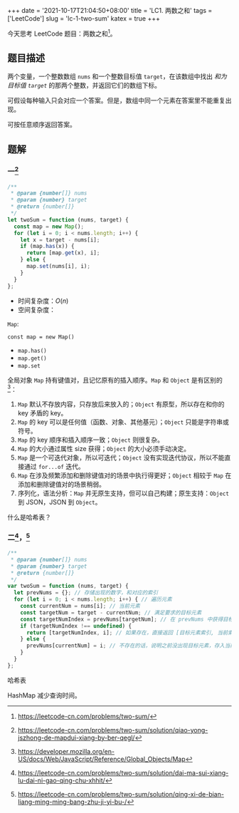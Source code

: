 +++
date = '2021-10-17T21:04:50+08:00'
title = 'LC1. 两数之和'
tags = ['LeetCode']
slug = 'lc-1-two-sum'
katex = true
+++

今天思考 LeetCode 题目：两数之和[^1]。

## 题目描述

两个变量，一个整数数组 `nums` 和一个整数目标值 `target`，在该数组中找出 *和为目标值 `target`* 的那两个整数，并返回它们的数组下标。

可假设每种输入只会对应一个答案。但是，数组中同一个元素在答案里不能重复出现。

可按任意顺序返回答案。

## 题解

### 一[^2]

```js
/**
 * @param {number[]} nums
 * @param {number} target
 * @return {number[]}
 */
let twoSum = function (nums, target) {
  const map = new Map();
  for (let i = 0; i < nums.length; i++) {
    let x = target - nums[i];
    if (map.has(x)) {
      return [map.get(x), i];
    } else {
      map.set(nums[i], i);
    }
  }
};
```

- 时间复杂度：$O(n)$
- 空间复杂度：

`Map`:

`const map = new Map()`

- `map.has()`
- `map.get()`
- `map.set`

全局对象 `Map` 持有键值对，且记忆原有的插入顺序。`Map` 和 `Object` 是有区别的[^3]：

1. `Map` 默认不存放内容，只存放后来放入的；`Object` 有原型，所以存在和你的 key 矛盾的 key。
2. `Map` 的 key 可以是任何值（函数、对象、其他基元）；`Object` 只能是字符串或符号。
3. `Map` 的 key 顺序和插入顺序一致；`Object` 则很复杂。
4. `Map` 的大小通过属性 size 获得；`Object` 的大小必须手动决定。
5. `Map` 是一个可迭代对象，所以可迭代；`Object` 没有实现迭代协议，所以不能直接通过 `for...of` 迭代。
6. `Map` 在涉及频繁添加和删除键值对的场景中执行得更好；`Object` 相较于 `Map` 在添加和删除键值对的场景稍弱。
7. 序列化，语法分析：`Map` 并无原生支持，但可以自己构建；原生支持：`Object` 到 JSON，JSON 到 `Object`。

什么是哈希表？

### 二[^4]，[^5]

```js
/**
 * @param {number[]} nums
 * @param {number} target
 * @return {number[]}
 */
var twoSum = function (nums, target) {
  let prevNums = {}; // 存储出现的数字，和对应的索引
  for (let i = 0; i < nums.length; i++) { // 遍历元素
    const currentNum = nums[i]; // 当前元素
    const targetNum = target - currentNum; // 满足要求的目标元素
    const targetNumIndex = prevNums[targetNum]; // 在 prevNums 中获得目标元素的索引
    if (targetNumIndex !== undefined) {
      return [targetNumIndex, i]; // 如果存在，直接返回 [目标元素索引, 当前索引]
    } else {
      prevNums[currentNum] = i; // 不存在的话，说明之前没出现目标元素，存入当前元素和对应索引
    }
  }
};
```

哈希表

HashMap 减少查询时间。

[^1]: https://leetcode-cn.com/problems/two-sum/
[^2]: https://leetcode-cn.com/problems/two-sum/solution/qiao-yong-jszhong-de-mapdui-xiang-by-ber-qegl/
[^3]: https://developer.mozilla.org/en-US/docs/Web/JavaScript/Reference/Global_Objects/Map
[^4]: https://leetcode-cn.com/problems/two-sum/solution/dai-ma-sui-xiang-lu-dai-ni-gao-qing-chu-xhhit/
[^5]: https://leetcode-cn.com/problems/two-sum/solution/qing-xi-de-bian-liang-ming-ming-bang-zhu-ji-yi-bu-/
